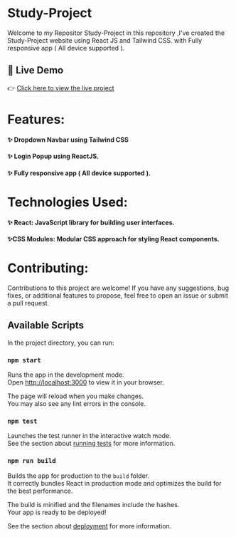 # Study-Project

Welcome to my Repositor Study-Project in this repository ,I've created the Study-Project website using React JS and Tailwind CSS. with Fully responsive app ( All device supported ).

## 🚀 Live Demo

👉 [Click here to view the live project](https://study-project-omega.vercel.app/)


# Features:

<div>
  <h4> ✨ Dropdown Navbar using Tailwind CSS</h4>
  <h4> ✨ Login Popup using ReactJS.</h4>
  <h4> ✨ Fully responsive app ( All device supported ). </h4>
</div>

# Technologies Used:

<div>
  <h4> ✨ React: JavaScript library for building user interfaces.</h4>
  <h4> ✨CSS Modules: Modular CSS approach for styling React components.</h4>
</div>

 # Contributing:

 Contributions to this project are welcome! If you have any suggestions, bug fixes, or additional features to propose, feel free to open an issue or submit a pull request.




   
## Available Scripts

In the project directory, you can run:

### `npm start`

Runs the app in the development mode.\
Open [http://localhost:3000](http://localhost:3000) to view it in your browser.

The page will reload when you make changes.\
You may also see any lint errors in the console.

### `npm test`

Launches the test runner in the interactive watch mode.\
See the section about [running tests](https://facebook.github.io/create-react-app/docs/running-tests) for more information.

### `npm run build`

Builds the app for production to the `build` folder.\
It correctly bundles React in production mode and optimizes the build for the best performance.

The build is minified and the filenames include the hashes.\
Your app is ready to be deployed!

See the section about [deployment](https://facebook.github.io/create-react-app/docs/deployment) for more information.

